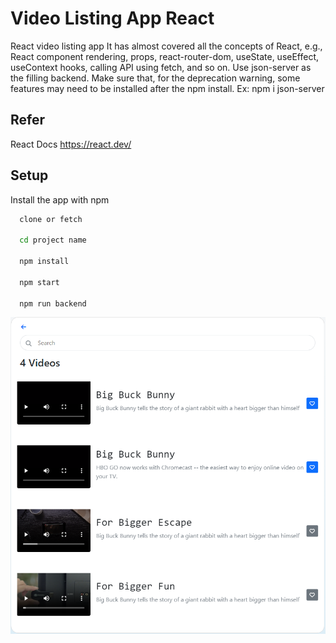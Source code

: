 # Video Listing App React

React video listing app It has almost covered all the concepts of React, e.g., React component rendering, props, react-router-dom, useState, useEffect, useContext hooks, calling API using fetch, and so on. Use json-server as the filling backend.
Make sure that, for the deprecation warning, some features may need to be installed after the npm install. Ex: npm i json-server

## Refer

React Docs https://react.dev/

## Setup

Install the app with npm

```bash
  clone or fetch

  cd project name

  npm install

  npm start

  npm run backend

```

![APP Image](video-listing-react.png)
